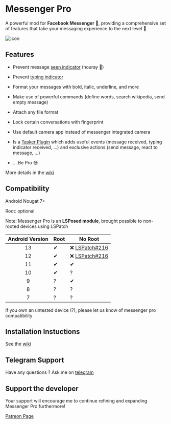 ### 

# Messenger Pro

A powerful mod for **Facebook Messenger** 💬, providing a comprehensive set of features that take your messaging experience to the next level 🚀

![icon](https://raw.githubusercontent.com/Mino260806/MessengerPro/master/app/src/main/ic_launcher-playstore.png)

## Features

- Prevent message <ins>seen indicator</ins> (houray 🥳)

- Prevent <ins>typing indicator</ins>

- Format your messages with bold, italic, underline, and more

- Make use of powerful commands (define words, search wikipedia, send empty message)

- Attach any file format

- Lock certain conversations with fingerprint

- Use default camera app instead of messenger integrated camera

- Is a <ins>Tasker Plugin</ins> which adds useful events (message received, typing indicator received, ...) and exclusive actions (send message, react to message, ...)

- ... Be Pro 😎

More details in the [wiki](https://github.com/Mino260806/MessengerPro/wiki/Features)

## Compatibility

Android Nougat 7+

Root: optional

Note: Messenger Pro is an **LSPosed module**, brought possible to non-rooted devices using LSPatch

| Android Version | Root | No Root                                                        |
|:---------------:|:---- | -------------------------------------------------------------- |
| 13              | ✔    | ❌ [LSPatch#216](https://github.com/LSPosed/LSPatch/issues/216) |
| 12              | ✔    | ❌ [LSPatch#216](https://github.com/LSPosed/LSPatch/issues/216) |
| 11              | ✔    | ✔                                                              |
| 10              | ✔    | ?                                                              |
| 9               | ?    | ✔                                                              |
| 8               | ?    | ?                                                              |
| 7               | ?    | ?                                                              |

If you own an untested device (?), please let us know of messenger pro compatibility

## Installation Instuctions

See the [wiki](https://github.com/Mino260806/MessengerPro/wiki/Install)

## Telegram Support

Have any questions ? Ask me on [telegram](https://t.me/MProSupport)

## Support the developer

Your support will encourage me to continue refining and expanding Messenger Pro furthermore!

[Patreon Page]([patreon.com/**AminGuermazi**](https://patreon.com/AminGuermazi))
